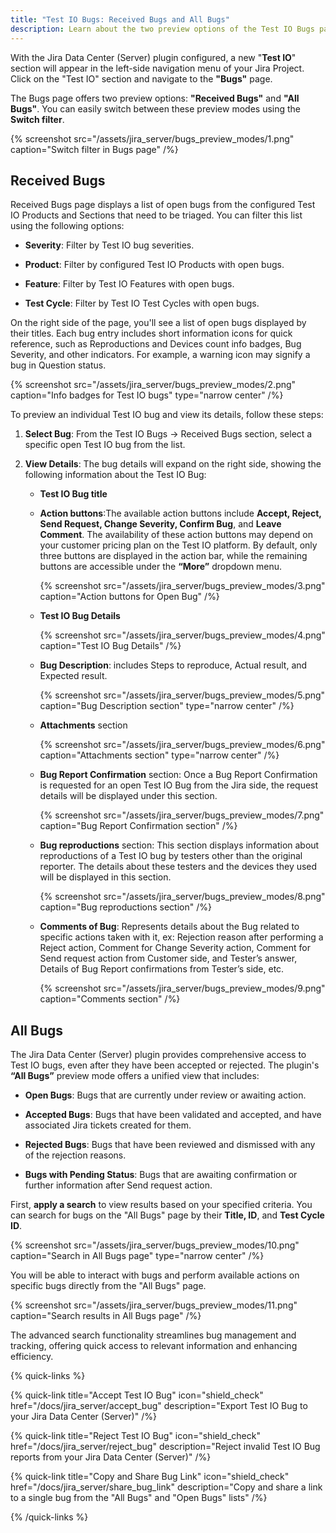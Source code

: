 ```yaml
---
title: "Test IO Bugs: Received Bugs and All Bugs"
description: Learn about the two preview options of the Test IO Bugs page.
---
```


With the Jira Data Center (Server) plugin configured, a new "**Test IO**" section will appear in the left-side navigation menu of your Jira Project. Click on the "Test IO" section and navigate to the **"Bugs"** page.

The Bugs page offers two preview options: **"Received Bugs"** and **"All Bugs"**. You can easily switch between these preview modes using the **Switch filter**.

{% screenshot src="/assets/jira_server/bugs_preview_modes/1.png" caption="Switch filter in Bugs page" /%}

## Received Bugs

Received Bugs page displays a list of open bugs from the configured Test IO Products and Sections that need to be triaged. You can filter this list using the following options:

- **Severity**: Filter by Test IO bug severities.

- **Product**: Filter by configured Test IO Products with open bugs.

- **Feature**: Filter by Test IO Features with open bugs.

- **Test Cycle**: Filter by Test IO Test Cycles with open bugs.

On the right side of the page, you'll see a list of open bugs displayed by their titles. Each bug entry includes short information icons for quick reference, such as Reproductions and Devices count info badges, Bug Severity, and other indicators. For example, a warning icon may signify a bug in Question status.

{% screenshot src="/assets/jira_server/bugs_preview_modes/2.png" caption="Info badges for Test IO bugs" type="narrow center" /%}

To preview an individual Test IO bug and view its details, follow these steps:

1. **Select Bug**: From the Test IO Bugs -> Received Bugs section, select a specific open Test IO bug from the list.

2. **View Details**: The bug details will expand on the right side, showing the following information about the Test IO Bug:

   - **Test IO Bug title**
   - **Action buttons**:The available action buttons include **Accept, Reject, Send Request, Change Severity, Confirm Bug**, and **Leave Comment**. The availability of these action buttons may depend on your customer pricing plan on the Test IO platform. By default, only three buttons are displayed in the action bar, while the remaining buttons are accessible under the **“More”** dropdown menu.

     {% screenshot src="/assets/jira_server/bugs_preview_modes/3.png" caption="Action buttons for Open Bug" /%}

   - **Test IO Bug Details**

     {% screenshot src="/assets/jira_server/bugs_preview_modes/4.png" caption="Test IO Bug Details" /%}

   - **Bug Description**: includes Steps to reproduce, Actual result, and Expected result.

     {% screenshot src="/assets/jira_server/bugs_preview_modes/5.png" caption="Bug Description section" type="narrow center" /%}

   - **Attachments** section

     {% screenshot src="/assets/jira_server/bugs_preview_modes/6.png" caption="Attachments section" type="narrow center" /%}

   - **Bug Report Confirmation** section: Once a Bug Report Confirmation is requested for an open Test IO Bug from the Jira side, the request details will be displayed under this section.

     {% screenshot src="/assets/jira_server/bugs_preview_modes/7.png" caption="Bug Report Confirmation section" /%}

   - **Bug reproductions** section: This section displays information about reproductions of a Test IO bug by testers other than the original reporter. The details about these testers and the devices they used will be displayed in this section.

     {% screenshot src="/assets/jira_server/bugs_preview_modes/8.png" caption="Bug reproductions section" /%}

   - **Comments of Bug**: Represents details about the Bug related to specific actions taken with it, ex: Rejection reason after performing a Reject action, Comment for Change Severity action, Comment for Send request action from Customer side, and Tester’s answer, Details of Bug Report confirmations from Tester’s side, etc.

     {% screenshot src="/assets/jira_server/bugs_preview_modes/9.png" caption="Comments section" /%}

## All Bugs

The Jira Data Center (Server) plugin provides comprehensive access to Test IO bugs, even after they have been accepted or rejected. The plugin's **“All Bugs”** preview mode offers a unified view that includes:

- **Open Bugs**: Bugs that are currently under review or awaiting action.

- **Accepted Bugs**: Bugs that have been validated and accepted, and have associated Jira tickets created for them.

- **Rejected Bugs**: Bugs that have been reviewed and dismissed with any of the rejection reasons.

- **Bugs with Pending Status**: Bugs that are awaiting confirmation or further information after Send request action.

First, **apply a search** to view results based on your specified criteria. You can search for bugs on the "All Bugs" page by their **Title, ID**, and **Test Cycle ID**.

{% screenshot src="/assets/jira_server/bugs_preview_modes/10.png" caption="Search in All Bugs page" type="narrow center" /%}

You will be able to interact with bugs and perform available actions on specific bugs directly from the "All Bugs" page.

{% screenshot src="/assets/jira_server/bugs_preview_modes/11.png" caption="Search results in All Bugs page" /%}

The advanced search functionality streamlines bug management and tracking, offering quick access to relevant information and enhancing efficiency.

{% quick-links %}

{% quick-link title="Accept Test IO Bug" icon="shield_check"
href="/docs/jira_server/accept_bug"
description="Export Test IO Bug to your Jira Data Center (Server)" /%}

{% quick-link title="Reject Test IO Bug" icon="shield_check"
href="/docs/jira_server/reject_bug"
description="Reject invalid Test IO Bug reports from your Jira Data Center (Server)" /%}

{% quick-link title="Copy and Share Bug Link" icon="shield_check"
href="/docs/jira_server/share_bug_link"
description="Copy and share a link to a single bug from the \"All Bugs\" and \"Open Bugs\" lists" /%}

{% /quick-links %}
